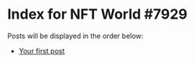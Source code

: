 # Index for NFT World #7929
Posts will be displayed in the order below:

- [Your first post](./001-first.md)

